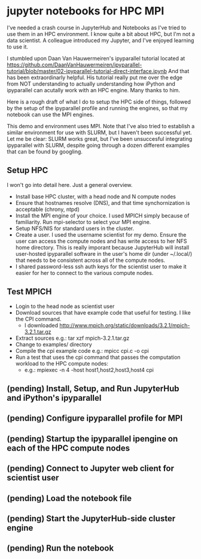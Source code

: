 # jupyter notebooks for HPC MPI
I've needed a crash course in JupyterHub and Notebooks as I've tried to use them in an HPC environment.  I know
quite a bit about HPC, but I'm not a data scientist.  A colleague introduced my Jupyter, and I've enjoyed learning
to use it.

I stumbled upon Daan Van Hauwermeiren's ipyparallel tutorial located at 
https://github.com/DaanVanHauwermeiren/ipyparallel-tutorial/blob/master/02-ipyparallel-tutorial-direct-interface.ipynb 
And that has been extraordinarly helpful.  His tutorial really put me over the edge from NOT understanding
to actually understanding how iPython and ipyparallel can acutally work with an HPC engine.  Many thanks to him.

Here is a rough draft of what I do to setup the HPC side of things, followed by the setup of the ipyparallel
profile and running the engines, so that my notebook can use the MPI engines.

This demo and environment uses MPI.  Note that I've also tried to establish a similar environment for use with SLURM, but I haven't been successful yet.  Let me be clear: SLURM works great, but I've been unsuccesful integrating ipyparallel with SLURM, despite going through a dozen different examples that can be found by googling.

## Setup HPC
I won't go into detail here.  Just a general overview.
  * Install base HPC cluster, with a head node and N compute nodes
  * Ensure that hostnames resolve (DNS), and that time synchornization is acceptable (chrony, ntpd)
  * Install the MPI engine of your choice.  I used MPICH simply because of familiarity. Run mpi-selector to select your MPI engine.
  * Setup NFS/NIS for standard users in the cluster.
  * Create a user.  I used the username scientist for my demo.  Ensure the user can access the compute nodes and has write access to her NFS home directory.  This is really imporant because JupyterHub will install user-hosted ipyparallel software in the user's home dir (under ~/.local/) that needs to be consistent across all of the compute nodes.
  * I shared password-less ssh auth keys for the scientist user to make it easier for her to connect to the various compute nodes.
  
## Test MPICH
  * Login to the head node as scientist user
  * Download sources that have example code that useful for testing.  I like the CPI command.
    * I downloaded http://www.mpich.org/static/downloads/3.2.1/mpich-3.2.1.tar.gz
  * Extract sources  e.g.: tar xzf mpich-3.2.1.tar.gz
  * Change to examples/ directory
  * Compile the cpi example code   e.g.: mpicc cpi.c -o cpi
  * Run a test that uses the cpi command that passes the computation workload to the HPC compute nodes:
    * e.g.: mpiexec -n 4 -host host1,host2,host3,host4 cpi
  
## (pending) Install, Setup, and Run JupyterHub and iPython's ipyparallel

## (pending) Configure ipyparallel profile for MPI

## (pending) Startup the ipyparallel ipengine on each of the HPC compute nodes

## (pending) Connect to Jupyter web client for scientist user

## (pending) Load the notebook file

## (pending) Start the JupyterHub-side cluster engine

## (pending) Run the notebook
